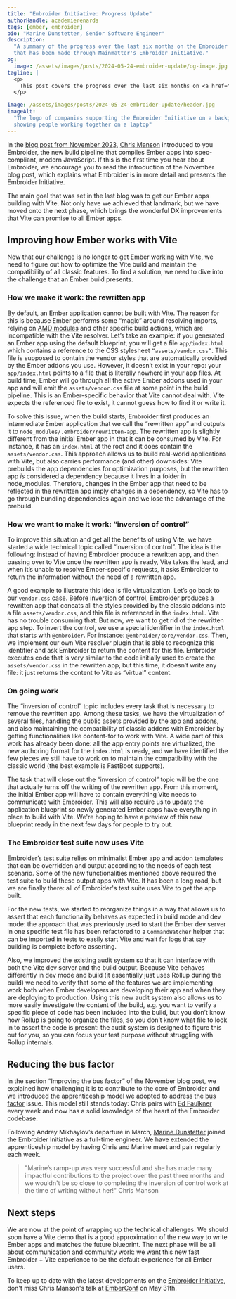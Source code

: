 ```yaml
---
title: "Embroider Initiative: Progress Update"
authorHandle: academierenards
tags: [ember, embroider]
bio: "Marine Dunstetter, Senior Software Engineer"
description:
  "A summary of the progress over the last six months on the Embroider project
  that has been made through Mainmatter's Embroider Initiative."
og:
  image: /assets/images/posts/2024-05-24-embroider-update/og-image.jpg
tagline: |
  <p>
    This post covers the progress over the last six months on <a href="https://github.com/embroider-build/embroider">the Embroider project</a> that has been made through Mainmatter's <a href="https://mainmatter.com/embroider-initiative/">Embroider Initiative</a>.
  </p>

image: /assets/images/posts/2024-05-24-embroider-update/header.jpg
imageAlt:
  "The logo of companies supporting the Embroider Initiative on a background
  showing people working together on a laptop"
---
```


In the
[blog post from November 2023](https://mainmatter.com/blog/2023/11/16/embroider-initiative-progress-update/),
[Chris Manson](https://github.com/mansona) introduced to you Embroider, the new
build pipeline that compiles Ember apps into spec-compliant, modern JavaScript.
If this is the first time you hear about Embroider, we encourage you to read the
introduction of the November blog post, which explains what Embroider is in more
detail and presents the Embroider Initiative.

The main goal that was set in the last blog was to get our Ember apps building
with Vite. Not only have we achieved that landmark, but we have moved onto the
next phase, which brings the wonderful DX improvements that Vite can promise to
all Ember apps.

## Improving how Ember works with Vite

Now that our challenge is no longer to get Ember working with Vite, we need to
figure out how to optimize the Vite build and maintain the compatibility of all
classic features. To find a solution, we need to dive into the challenge that an
Ember build presents.

### How we make it work: the rewritten app

By default, an Ember application cannot be built with Vite. The reason for this
is because Ember performs some “magic” around resolving imports, relying on
[AMD modules](https://github.com/emberjs/rfcs/pull/938) and other specific build
actions, which are incompatible with the Vite resolver. Let’s take an example:
if you generated an Ember app using the default blueprint, you will get a file
`app/index.html` which contains a reference to the CSS stylesheet
`“assets/vendor.css”`. This file is supposed to contain the vendor styles that
are automatically provided by the Ember addons you use. However, it doesn’t
exist in your repo: your `app/index.html` points to a file that is literally
nowhere in your app files. At build time, Ember will go through all the active
Ember addons used in your app and will emit the `assets/vendor.css` file at some
point in the build pipeline. This is an Ember-specific behavior that Vite cannot
deal with. Vite expects the referenced file to exist, it cannot guess how to
find it or write it.

To solve this issue, when the build starts, Embroider first produces an
intermediate Ember application that we call the “rewritten app” and outputs it
to `node_modules/.embroider/rewritten-app`. The rewritten app is slightly
different from the initial Ember app in that it can be consumed by Vite. For
instance, it has an `index.html` at the root and it does contain the
`assets/vendor.css`. This approach allows us to build real-world applications
with Vite, but also carries performance (and other) downsides: Vite prebuilds
the app dependencies for optimization purposes, but the rewritten app _is_
considered a dependency because it lives in a folder in node_modules. Therefore,
changes in the Ember app that need to be reflected in the rewritten app imply
changes in a dependency, so Vite has to go through bundling dependencies again
and we lose the advantage of the prebuild.

### How we want to make it work: “inversion of control”

To improve this situation and get all the benefits of using Vite, we have
started a wide technical topic called “inversion of control”. The idea is the
following: instead of having Embroider produce a rewritten app, and then passing
over to Vite once the rewritten app is ready, Vite takes the lead, and when it’s
unable to resolve Ember-specific requests, it asks Embroider to return the
information without the need of a rewritten app.

A good example to illustrate this idea is file virtualization. Let’s go back to
our `vendor.css` case. Before inversion of control, Embroider produces a
rewritten app that concats all the styles provided by the classic addons into a
file `assets/vendor.css`, and this file is referenced in the `index.html`. Vite
has no trouble consuming that. But now, we want to get rid of the rewritten app
step. To invert the control, we use a special identifier in the `index.html`
that starts with `@embroider`. For instance: `@embroider/core/vendor.css`. Then,
we implement our own Vite resolver plugin that is able to recognize this
identifier and ask Embroider to return the content for this file. Embroider
executes code that is very similar to the code initially used to create the
`assets/vendor.css` in the rewritten app, but this time, it doesn’t write any
file: it just returns the content to Vite as “virtual” content.

### On going work

The “inversion of control” topic includes every task that is necessary to remove
the rewritten app. Among these tasks, we have the virtualization of several
files, handling the public assets provided by the app and addons, and also
maintaining the compatibility of classic addons with Embroider by getting
functionalities like content-for to work with Vite. A wide part of this work has
already been done: all the app entry points are virtualized, the new authoring
format for the `index.html` is ready, and we have identified the few pieces we
still have to work on to maintain the compatibility with the classic world (the
best example is FastBoot supports).

The task that will close out the “inversion of control” topic will be the one
that actually turns off the writing of the rewritten app. From this moment, the
initial Ember app will have to contain everything Vite needs to communicate with
Embroider. This will also require us to update the application blueprint so
newly generated Ember apps have everything in place to build with Vite. We're
hoping to have a preview of this new blueprint ready in the next few days for
people to try out.

### The Embroider test suite now uses Vite

Embroider’s test suite relies on minimalist Ember app and addon templates that
can be overridden and output according to the needs of each test scenario. Some
of the new functionalities mentioned above required the test suite to build
these output apps with Vite. It has been a long road, but we are finally there:
all of Embroider's test suite uses Vite to get the app built.

For the new tests, we started to reorganize things in a way that allows us to
assert that each functionality behaves as expected in build mode and dev mode:
the approach that was previously used to start the Ember dev server in one
specific test file has been refactored to a `CommandWatcher` helper that can be
imported in tests to easily start Vite and wait for logs that say building is
complete before asserting.

Also, we improved the existing audit system so that it can interface with both
the Vite dev server and the build output. Because Vite behaves differently in
dev mode and build (it essentially just uses Rollup during the build) we need to
verify that some of the features we are implementing work both when Ember
developers are developing their app and when they are deploying to production.
Using this new audit system also allows us to more easily investigate the
content of the build, e.g. you want to verify a specific piece of code has been
included into the build, but you don’t know how Rollup is going to organize the
files, so you don’t know what file to look in to assert the code is present: the
audit system is designed to figure this out for you, so you can focus your test
purpose without struggling with Rollup internals.

## Reducing the bus factor

In the section “Improving the bus factor” of the November blog post, we
explained how challenging it is to contribute to the core of Embroider and we
introduced the apprenticeship model we adopted to address the
[bus factor](https://en.wikipedia.org/wiki/Bus_factor) issue. This model still
stands today: Chris pairs with [Ed Faulkner](https://github.com/ef4/) every week
and now has a solid knowledge of the heart of the Embroider codebase.

Following Andrey Mikhaylov’s departure in March,
[Marine Dunstetter](https://github.com/BlueCutOfficial) joined the Embroider
Initiative as a full-time engineer. We have extended the apprenticeship model by
having Chris and Marine meet and pair regularly each week.

> "Marine’s ramp-up was very successful and she has made many impactful
> contributions to the project over the past three months and we wouldn't be so
> close to completing the inversion of control work at the time of writing
> without her!" Chris Manson

## Next steps

We are now at the point of wrapping up the technical challenges. We should soon
have a Vite demo that is a good approximation of the new way to write Ember apps
and matches the future blueprint. The next phase will be all about communication
and community work: we want this new fast Embroider + Vite experience to be the
default experience for all Ember users.

To keep up to date with the latest developments on the
[Embroider Initiative](https://mainmatter.com/embroider-initiative/), don't miss
Chris Manson's talk at
[EmberConf](https://www.emberconf.com/schedule/launching-ember-into-the-future-)
on May 31th.
